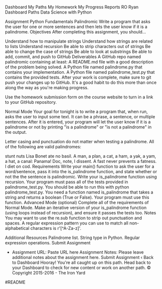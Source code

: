 Dashboard My Paths My Homework My Progress Reports RO Ryan
Dashboard  Paths  Data Science with Python

Assignment  Python Fundamentals
Palindromic
Write a program that asks the user for one or more sentences and then lets the user know if it is a palindrome.
Objectives
After completing this assignment, you should...

Understand how to manipulate strings
Understand how strings are related to lists
Understand recursion
Be able to strip characters out of strings
Be able to change the case of strings
Be able to look at substrings
Be able to add, commit, and push to GitHub
Deliverables
A GitHub repo named palindromic containing at least:
A README.md file with a good description of the problem being solved.
A Python file named palindrome.py that contains your implementation.
A Python file named palindrome_test.py that contains the provided tests.
After your work is complete, make sure to git push your changes up to GitHub. It's a good habit to do this more than once along the way as you're making progress.

Use the homework submission form on the course website to turn in a link to your GitHub repository.

Normal Mode
Your goal for tonight is to write a program that, when run, asks the user to input some text. It can be a phrase, a sentence, or multiple sentences. After it is entered, your program will let the user know if it is a palindrome or not by printing "is a palindrome" or "is not a palindrome" in the output.

Letter casing and punctuation do not matter when testing a palindrome. All of the following are valid palindromes:

stunt nuts
Lisa Bonet ate no basil.
A man, a plan, a cat, a ham, a yak, a yam, a hat, a canal: Panama!
Doc, note, I dissent. A fast never prevents a fatness. I diet on cod.
Requirements
Write your main() function to ask the user for a word/sentence, pass it into the is_palindrome function, and state whether or not the the sentence is palindromic.
Write your is_palindrome function using recursion.
Your program must pass all of the tests provided in palindrome_test.py. You should be able to run this with python palindrome_test.py.
You need a function named is_palindrome that takes a string and returns a boolean (True or False). Your program must use this function.
Advanced Mode (optional)
Complete all of the requirements of Normal Mode.
Make an iterative version of your is_palindrome function (using loops instead of recursion), and ensure it passes the tests too.
Notes
You may want to use the re.sub function to strip out punctuation and spaces. A regular expression pattern you can use to match all non-alphabetical characters is r'[^A-Za-z]'.

Additional Resources
Palindrome list.
String type in Python.
Regular expression operations.
Submit Assignment
* Assignment URL:
Paste URL here
Assignment Notes:
Please leave additional notes about the assignment here.
Submit Assignment
‹ Back to Dashboard
Hooray! You're all caught up on this path. Head back to your Dashboard to check for new content or work on another path.
© Copyright 2015-2016 - The Iron Yard


#README
